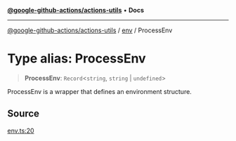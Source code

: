 [**@google-github-actions/actions-utils**](../../README.md) • **Docs**

***

[@google-github-actions/actions-utils](../../modules.md) / [env](../README.md) / ProcessEnv

# Type alias: ProcessEnv

> **ProcessEnv**: `Record`\<`string`, `string` \| `undefined`\>

ProcessEnv is a wrapper that defines an environment structure.

## Source

[env.ts:20](https://github.com/google-github-actions/actions-utils/blob/main/src/env.ts#L20)
